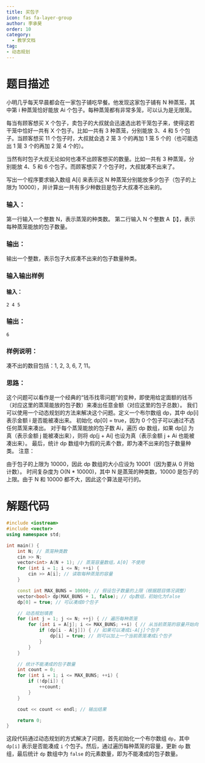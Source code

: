 ```yaml
---
title: 买包子
icon: fas fa-layer-group
author: 李承昊
order: 10
category:
  - 教学文档
tag:
- 动态规划
---
```


# 题目描述

小明几乎每天早晨都会在一家包子铺吃早餐。他发现这家包子铺有 N 种蒸笼，其中第 i 种蒸笼恰好能放 Ai 个包子。每种蒸笼都有非常多笼，可以认为是无限笼。

每当有顾客想买 X 个包子，卖包子的大叔就会迅速选出若干笼包子来，使得这若干笼中恰好一共有 X 个包子。比如一共有 3 种蒸笼，分别能放 3、4 和 5 个包子。当顾客想买 11 个包子时，大叔就会选 2 笼 3 个的再加 1 笼 5 个的（也可能选出 1 笼 3 个的再加 2 笼 4 个的）。

当然有时包子大叔无论如何也凑不出顾客想买的数量。比如一共有 3 种蒸笼，分别能放 4、5 和 6 个包子。而顾客想买 7 个包子时，大叔就凑不出来了。

写出一个程序要求输入数组 A[i] 来表示这 N 种蒸笼分别能放多少包子（包子的上限为 10000），并计算出一共有多少种数目是包子大叔凑不出来的。
### 输入：
第一行输入一个整数 N，表示蒸笼的种类数。
第二行输入 N 个整数 A【i】，表示每种蒸笼能放的包子数量。
### 输出：

输出一个整数，表示包子大叔凑不出来的包子数量种类。

### 输入输出样例
#### 输入：
```
2 4 5
```
### 输出：
```
6
```
### 样例说明：
凑不出的数目包括：1, 2, 3, 6, 7, 11。


### 思路：

这个问题可以看作是一个经典的“钱币找零问题”的变种，即使用给定面额的钱币（对应这里的蒸笼能放的包子数）来凑出任意金额（对应这里的包子总数）。
我们可以使用一个动态规划的方法来解决这个问题。定义一个布尔数组 dp，其中 dp[i] 表示金额 i 是否能被凑出来。
初始化 dp[0] = true，因为 0 个包子可以通过不选任何蒸笼来凑出。
对于每个蒸笼能放的包子数 Ai，遍历 dp 数组，如果 dp[j] 为真（表示金额 j 能被凑出来），则将 dp[j + Ai] 也设为真（表示金额 j + Ai 也能被凑出来）。
最后，统计 dp 数组中为假的元素个数，即为凑不出来的包子数量种类。
注意：

由于包子的上限为 10000，因此 dp 数组的大小应设为 10001（因为要从 0 开始计数）。
时间复杂度为 O(N * 10000)，其中 N 是蒸笼的种类数，10000 是包子的上限。由于 N 和 10000 都不大，因此这个算法是可行的。

# 解题代码

```cpp
#include <iostream>
#include <vector>
using namespace std;

int main() {
    int N; // 蒸笼种类数
    cin >> N;
    vector<int> A(N + 1); // 蒸笼容量数组，A[0] 不使用
    for (int i = 1; i <= N; ++i) {
        cin >> A[i]; // 读取每种蒸笼的容量
    }

    const int MAX_BUNS = 10000; // 假设包子数量的上限（根据题目情况调整）
    vector<bool> dp(MAX_BUNS + 1, false); // dp数组，初始化为false
    dp[0] = true; // 可以凑成0个包子

    // 动态规划填表
    for (int j = 1; j <= N; ++j) { // 遍历每种蒸笼
        for (int i = A[j]; i <= MAX_BUNS; ++i) { // 从当前蒸笼的容量开始向上遍历
            if (dp[i - A[j]]) { // 如果可以凑成i-A[j]个包子
                dp[i] = true; // 则可以加上一个当前蒸笼凑成i个包子
            }
        }
    }

    // 统计不能凑成的包子数量
    int count = 0;
    for (int i = 1; i <= MAX_BUNS; ++i) {
        if (!dp[i]) {
            ++count;
        }
    }

    cout << count << endl; // 输出结果

    return 0;
}
```

这段代码通过动态规划的方式解决了问题，首先初始化一个布尔数组 `dp`，其中 `dp[i]` 表示是否能凑成 `i` 个包子。然后，通过遍历每种蒸笼的容量，更新 `dp` 数组，最后统计 `dp` 数组中为 `false` 的元素数量，即为不能凑成的包子数量。